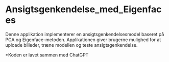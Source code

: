 # Ansigtsgenkendelse_med_Eigenfaces

Denne applikation implementerer en ansigtsgenkendelsesmodel baseret på PCA og Eigenface-metoden. Applikationen giver brugerne mulighed for at uploade billeder, træne modellen og teste ansigtsgenkendelse.

*Koden er lavet sammen med ChatGPT
